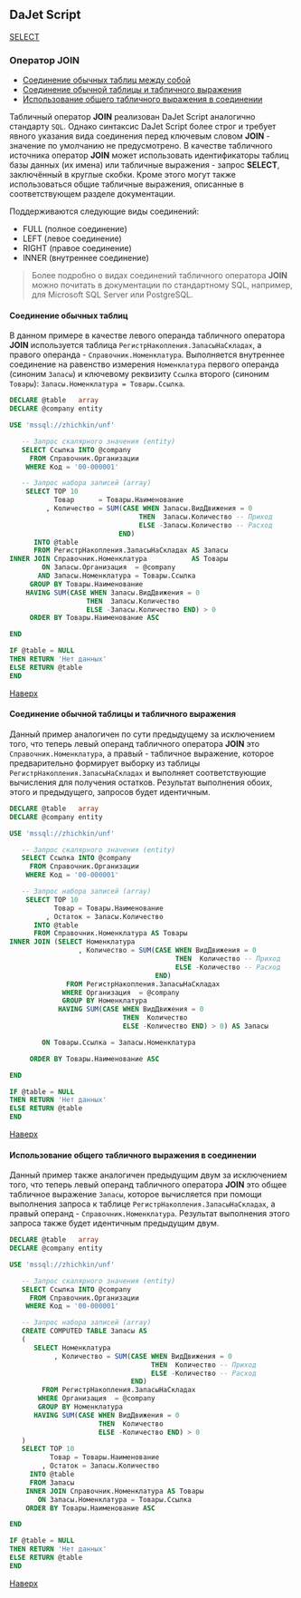 ## DaJet Script

[SELECT](https://github.com/zhichkin/dajet/tree/main/doc/dajet-script/databases/select/README.md)

### Оператор JOIN

- [Соединение обычных таблиц между собой](#соединение-обычных-таблиц)
- [Соединение обычной таблицы и табличного выражения](#соединение-обычной-таблицы-и-табличного-выражения)
- [Использование общего табличного выражения в соединении](#использование-общего-табличного-выражения-в-соединении)

Табличный оператор **JOIN** реализован DaJet Script аналогично стандарту ```SQL```. Однако синтаксис DaJet Script более строг и требует явного указания вида соединения перед ключевым словом **JOIN** - значение по умолчанию не предусмотрено. В качестве табличного источника оператор **JOIN** может использовать идентификаторы таблиц базы данных (их имена) или табличные выражения - запрос **SELECT**, заключённый в круглые скобки. Кроме этого могут также использоваться общие табличные выражения, описанные в соответствующем разделе документации.

Поддерживаются следующие виды соединений:
- FULL (полное соединение)
- LEFT (левое соединение)
- RIGHT (правое соединение)
- INNER (внутреннее соединение)

> Более подробно о видах соединений табличного оператора **JOIN** можно почитать в документации по стандартному SQL, например, для Microsoft SQL Server или PostgreSQL.

#### Соединение обычных таблиц

В данном примере в качестве левого операнда табличного оператора **JOIN** используется таблица ```РегистрНакопления.ЗапасыНаСкладах```, а правого операнда - ```Справочник.Номенклатура```. Выполняется внутреннее соединение на равенство измерения ```Номенклатура``` первого операнда (синоним ```Запасы```) и ключевому реквизиту ```Ссылка``` второго (синоним ```Товары```): ```Запасы.Номенклатура = Товары.Ссылка```.

```SQL
DECLARE @table   array
DECLARE @company entity

USE 'mssql://zhichkin/unf'

   -- Запрос скалярного значения (entity)
   SELECT Ссылка INTO @company
     FROM Справочник.Организации
    WHERE Код = '00-000001'

   -- Запрос набора записей (array)
    SELECT TOP 10
           Товар      = Товары.Наименование
         , Количество = SUM(CASE WHEN Запасы.ВидДвижения = 0
                                THEN  Запасы.Количество -- Приход
                                ELSE -Запасы.Количество -- Расход
                           END)
      INTO @table
      FROM РегистрНакопления.ЗапасыНаСкладах AS Запасы
INNER JOIN Справочник.Номенклатура           AS Товары
        ON Запасы.Организация  = @company
       AND Запасы.Номенклатура = Товары.Ссылка
     GROUP BY Товары.Наименование
    HAVING SUM(CASE WHEN Запасы.ВидДвижения = 0
                   THEN  Запасы.Количество
                   ELSE -Запасы.Количество END) > 0
     ORDER BY Товары.Наименование ASC

END

IF @table = NULL
THEN RETURN 'Нет данных'
ELSE RETURN @table
END
```

[Наверх](#оператор-join)

#### Соединение обычной таблицы и табличного выражения

Данный пример аналогичен по сути предыдущему за исключением того, что теперь левый операнд табличного оператора **JOIN** это ```Справочник.Номенклатура```, а правый - табличное выражение, которое предварительно формирует выборку из таблицы ```РегистрНакопления.ЗапасыНаСкладах``` и выполняет соответствующие вычисления для получения остатков. Результат выполнения обоих, этого и предыдущего, запросов будет идентичным.

```SQL
DECLARE @table   array
DECLARE @company entity

USE 'mssql://zhichkin/unf'

   -- Запрос скалярного значения (entity)
   SELECT Ссылка INTO @company
     FROM Справочник.Организации
    WHERE Код = '00-000001'

   -- Запрос набора записей (array)
    SELECT TOP 10
           Товар = Товары.Наименование
         , Остаток = Запасы.Количество
      INTO @table
      FROM Справочник.Номенклатура AS Товары      
INNER JOIN (SELECT Номенклатура
                 , Количество = SUM(CASE WHEN ВидДвижения = 0
                                         THEN  Количество -- Приход
                                         ELSE -Количество -- Расход
                                    END)
              FROM РегистрНакопления.ЗапасыНаСкладах
             WHERE Организация  = @company       
             GROUP BY Номенклатура
            HAVING SUM(CASE WHEN ВидДвижения = 0
                            THEN  Количество
                            ELSE -Количество END) > 0) AS Запасы

        ON Товары.Ссылка = Запасы.Номенклатура

     ORDER BY Товары.Наименование ASC

END

IF @table = NULL
THEN RETURN 'Нет данных'
ELSE RETURN @table
END
```

[Наверх](#оператор-join)

#### Использование общего табличного выражения в соединении

Данный пример также аналогичен предыдущим двум за исключением того, что теперь левый операнд табличного оператора **JOIN** это общее табличное выражение ```Запасы```, которое вычисляется при помощи выполнения запроса к таблице ```РегистрНакопления.ЗапасыНаСкладах```, а правый операнд - ```Справочник.Номенклатура```. Результат выполнения этого запроса также будет идентичным предыдущим двум.

```SQL
DECLARE @table   array
DECLARE @company entity

USE 'mssql://zhichkin/unf'

   -- Запрос скалярного значения (entity)
   SELECT Ссылка INTO @company
     FROM Справочник.Организации
    WHERE Код = '00-000001'

   -- Запрос набора записей (array)
   CREATE COMPUTED TABLE Запасы AS
   (
      SELECT Номенклатура
           , Количество = SUM(CASE WHEN ВидДвижения = 0
                                   THEN  Количество -- Приход
                                   ELSE -Количество -- Расход
                              END)
        FROM РегистрНакопления.ЗапасыНаСкладах
       WHERE Организация  = @company       
       GROUP BY Номенклатура
      HAVING SUM(CASE WHEN ВидДвижения = 0
                      THEN  Количество
                      ELSE -Количество END) > 0
   )
   SELECT TOP 10
          Товар = Товары.Наименование
        , Остаток = Запасы.Количество
     INTO @table
     FROM Запасы
    INNER JOIN Справочник.Номенклатура AS Товары
       ON Запасы.Номенклатура = Товары.Ссылка
    ORDER BY Товары.Наименование ASC

END

IF @table = NULL
THEN RETURN 'Нет данных'
ELSE RETURN @table
END
```

[Наверх](#оператор-join)
